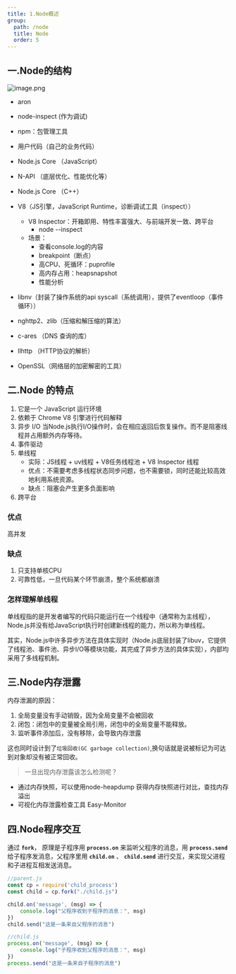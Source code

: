 ```yaml
---
title: 1.Node概述
group:
  path: /node
  title: Node
  order: 5
---
```

## 一.Node的结构

![image.png](https://p1-juejin.byteimg.com/tos-cn-i-k3u1fbpfcp/4d876f0be2d94d7387a6f1e65494cc3d~tplv-k3u1fbpfcp-watermark.image?)

* aron
* node-inspect (作为调试)
* npm：包管理工具
* 用户代码（自己的业务代码）

* Node.js Core （JavaScript）
* N-API （底层优化、性能优化等）

* Node.js Core （C++）

* V8（JS引擎，JavaScript Runtime，诊断调试工具（inspect））
  * V8 Inspector：开箱即用、特性丰富强大、与前端开发一致、跨平台
    * node --inspect
  * 场景：
    * 查看console.log的内容
    * breakpoint（断点）
    * 高CPU、死循环：puprofile
    * 高内存占用：heapsnapshot
    * 性能分析
* libnv（封装了操作系统的api syscall（系统调用），提供了eventloop（事件循环））
* nghttp2、zlib（压缩和解压缩的算法）
* c-ares （DNS 查询的库）
* llhttp （HTTP协议的解析）
* OpenSSL（网络层的加密解密的工具）


## 二.Node 的特点
1. 它是一个 JavaScript 运行环境
2. 依赖于 Chrome V8 引擎进行代码解释
3. 异步 I/O 
     当Node.js执行I/O操作时，会在相应返回后恢复操作。而不是阻塞线程并占用额外内存等待。
4. 事件驱动
5. 单线程
   * 实际：JS线程 + uv线程 + V8任务线程池 + V8 Inspector 线程
   * 优点：不需要考虑多线程状态同步问题，也不需要锁，同时还能比较高效地利用系统资源。
   * 缺点：阻塞会产生更多负面影响
6. 跨平台

### 优点
高并发

### 缺点
1. 只支持单核CPU
2. 可靠性低，一旦代码某个环节崩溃，整个系统都崩溃

### 怎样理解单线程
单线程指的是开发者编写的代码只能运行在一个线程中（通常称为主线程），Node.js并没有给JavaScript执行时创建新线程的能力，所以称为单线程。

其实，Node.js中许多异步方法在具体实现时（Node.js底层封装了libuv，它提供了线程池、事件池、异步I/O等模块功能，其完成了异步方法的具体实现），内部均采用了多线程机制。

## 三.Node内存泄露

内存泄漏的原因：
1. 全局变量没有手动销毁，因为全局变量不会被回收
2. 闭包：闭包中的变量被全局引用，闭包中的全局变量不能释放。
3. 监听事件添加后，没有移除，会导致内存泄露

这也同时设计到了`垃圾回收(GC garbage collection)`,换句话就是说被标记为可达到对象却没有被正常回收。

> 一旦出现内存泄露该怎么检测呢？

* 通过内存快照，可以使用node-heapdump 获得内存快照进行对比，查找内存溢出
* 可视化内存泄露检查工具 Easy-Monitor

## 四.Node程序交互

通过 **`fork`**， 原理是子程序用 **`process.on`** 来监听父程序的消息，用 **`process.send`** 给子程序发消息，父程序里用 **`child.on`** 、 **`child.send`** 进行交互，来实现父进程和子进程互相发送消息。

```js
//parent.js
const cp = require('child_process')
const child = cp.fork("./child.js")

child.on('message', (msg) => {
    console.log("父程序收到子程序的消息：", msg)
})
child.send("这是一条来自父程序的消息")

//child.js
process.on('message', (msg) => {
    console.log("子程序收到父程序的消息：", msg)
})
process.send("这是一条来自子程序的消息")
```